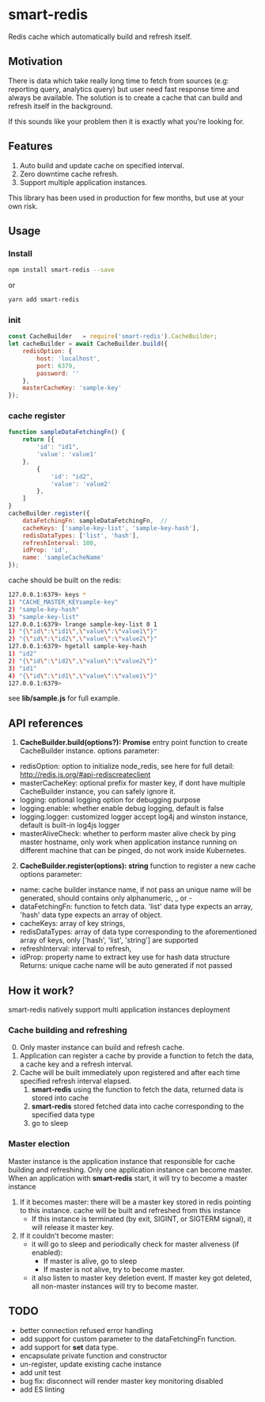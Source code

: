 # smart-redis

Redis cache which automatically build and refresh itself.

## Motivation
There is data which take really long time to fetch from sources (e.g: reporting query, analytics query) but user need fast response time and always be available. The solution is to create a cache that can build and refresh itself in the background.

If this sounds like your problem then it is exactly what you're looking for.

## Features
1. Auto build and update cache on specified interval.
2. Zero downtime cache refresh.
3. Support multiple application instances.

This library has been used in production for few months, but use at your own risk.

## Usage

### Install
```bash
npm install smart-redis --save
```
or
```bash
yarn add smart-redis
```
### init

```javascript
const CacheBuilder   = require('smart-redis').CacheBuilder;
let cacheBuilder = await CacheBuilder.build({
    redisOption: {
        host: 'localhost',
        port: 6379,
        password: ''
    },
    masterCacheKey: 'sample-key'
});
```

### cache register
```javascript
function sampleDataFetchingFn() {
    return [{
        'id': "id1",
        'value': 'value1'
    },
        {
            'id': "id2",
            'value': 'value2'
        },
    ]
}
cacheBuilder.register({
    dataFetchingFn: sampleDataFetchingFn,  // 
    cacheKeys: ['sample-key-list', 'sample-key-hash'],
    redisDataTypes: ['list', 'hash'],
    refreshInterval: 100,
    idProp: 'id',
    name: 'sampleCacheName'
});
```
cache should be built on the redis:
```bash
127.0.0.1:6379> keys *
1) "CACHE_MASTER_KEYsample-key"
2) "sample-key-hash"
3) "sample-key-list"
127.0.0.1:6379> lrange sample-key-list 0 1
1) "{\"id\":\"id1\",\"value\":\"value1\"}"
2) "{\"id\":\"id2\",\"value\":\"value2\"}"
127.0.0.1:6379> hgetall sample-key-hash
1) "id2"
2) "{\"id\":\"id2\",\"value\":\"value2\"}"
3) "id1"
4) "{\"id\":\"id1\",\"value\":\"value1\"}"
127.0.0.1:6379>
```

see **lib/sample.js** for full example.

## API references

1. **CacheBuilder.build(options?): Promise<CacheBuilder>**
entry point function to create CacheBuilder instance.
options parameter:
- redisOption: option to initialize node_redis, see here for full detail: http://redis.js.org/#api-rediscreateclient
- masterCacheKey: optional prefix for master key, if dont have multiple CacheBuilder instance, you can safely ignore it.
- logging: optional logging option for debugging purpose
- logging.enable: whether enable debug logging, default is false
- logging.logger: customized logger accept log4j and winston instance, default is built-in log4js logger
- masterAliveCheck: whether to perform master alive check by ping master hostname, only work when application instance running on different machine that can be pinged, do not work inside Kubernetes.

2. **CacheBuilder.register(options): string**
function to register a new cache
options parameter:
- name: cache builder instance name, if not pass an unique name will be generated, should contains only alphanumeric, _ or -
- dataFetchingFn: function to fetch data. 'list' data type expects an array, 'hash' data type expects an array of object.
- cacheKeys: array of key strings,
- redisDataTypes: array of data type corresponding to the aforementioned array of keys, only ['hash', 'list', 'string'] are supported
- refreshInterval: interval to refresh,
- idProp: property name to extract key use for hash data structure  
Returns: unique cache name will be auto generated if not passed

## How it work?

smart-redis natively support multi application instances deployment

### Cache building and refreshing
0. Only master instance can build and refresh cache.
1. Application can register a cache by provide a function to fetch the data, a cache key and a refresh interval.
2. Cache will be built immediately upon registered and after each time specified refresh interval elapsed.
    1. **smart-redis** using the function to fetch the data, returned data is stored into cache
    2. **smart-redis** stored fetched data into cache corresponding to the specified data type
    3. go to sleep

### Master election
Master instance is the application instance that responsible for cache building and refreshing. Only one application instance can become master.  
When an application with **smart-redis** start, it will try to become a master instance
1. If it becomes master: there will be a master key stored in redis pointing to this instance. cache will be built and refreshed from this instance
    - If this instance is terminated (by exit, SIGINT, or SIGTERM signal), it will release it master key.
2. If it couldn't become master:
    - it will go to sleep and periodically check for master aliveness (if enabled):
        - If master is alive, go to sleep
        - If master is not alive, try to become master.
    - it also listen to master key deletion event. If master key got deleted, all non-master instances will try to become master.

## TODO
- better connection refused error handling
- add support for custom parameter to the dataFetchingFn function.
- add support for **set** data type.
- encapsulate private function and constructor
- un-register, update existing cache instance
- add unit test
- bug fix: disconnect will render master key monitoring disabled
- add ES linting
